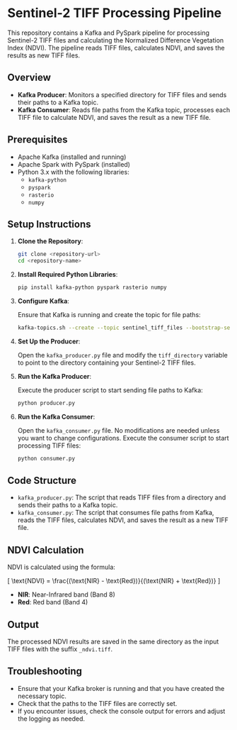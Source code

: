 
# Sentinel-2 TIFF Processing Pipeline

This repository contains a Kafka and PySpark pipeline for processing Sentinel-2 TIFF files and calculating the Normalized Difference Vegetation Index (NDVI). The pipeline reads TIFF files, calculates NDVI, and saves the results as new TIFF files.

## Overview

- **Kafka Producer**: Monitors a specified directory for TIFF files and sends their paths to a Kafka topic.
- **Kafka Consumer**: Reads file paths from the Kafka topic, processes each TIFF file to calculate NDVI, and saves the result as a new TIFF file.

## Prerequisites

- Apache Kafka (installed and running)
- Apache Spark with PySpark (installed)
- Python 3.x with the following libraries:
    - `kafka-python`
    - `pyspark`
    - `rasterio`
    - `numpy`

## Setup Instructions

1. **Clone the Repository**:

     ```bash
     git clone <repository-url>
     cd <repository-name>
     ```

2. **Install Required Python Libraries**:

     ```bash
     pip install kafka-python pyspark rasterio numpy
     ```

3. **Configure Kafka**:

     Ensure that Kafka is running and create the topic for file paths:

     ```bash
     kafka-topics.sh --create --topic sentinel_tiff_files --bootstrap-server localhost:9092 --partitions 1 --replication-factor 1
     ```

4. **Set Up the Producer**:

     Open the `kafka_producer.py` file and modify the `tiff_directory` variable to point to the directory containing your Sentinel-2 TIFF files.

5. **Run the Kafka Producer**:

     Execute the producer script to start sending file paths to Kafka:

     ```bash
     python producer.py
     ```

6. **Run the Kafka Consumer**:

     Open the `kafka_consumer.py` file. No modifications are needed unless you want to change configurations. Execute the consumer script to start processing TIFF files:

     ```bash
     python consumer.py
     ```

## Code Structure

- `kafka_producer.py`: The script that reads TIFF files from a directory and sends their paths to a Kafka topic.
- `kafka_consumer.py`: The script that consumes file paths from Kafka, reads the TIFF files, calculates NDVI, and saves the result as a new TIFF file.

## NDVI Calculation

NDVI is calculated using the formula:

\[ \text{NDVI} = \frac{(\text{NIR} - \text{Red})}{(\text{NIR} + \text{Red})} \]

- **NIR**: Near-Infrared band (Band 8)
- **Red**: Red band (Band 4)

## Output

The processed NDVI results are saved in the same directory as the input TIFF files with the suffix `_ndvi.tiff`.

## Troubleshooting

- Ensure that your Kafka broker is running and that you have created the necessary topic.
- Check that the paths to the TIFF files are correctly set.
- If you encounter issues, check the console output for errors and adjust the logging as needed.